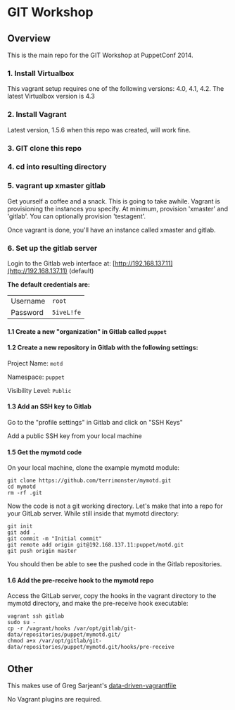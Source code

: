 # GIT Workshop

## Overview

This is the main repo for the GIT Workshop at PuppetConf 2014. 

### 1. Install Virtualbox

This vagrant setup requires one of the following versions: 4.0, 4.1, 4.2. The latest Virtualbox version is 4.3

### 2. Install Vagrant

Latest version, 1.5.6 when this repo was created, will work fine.

### 3. GIT clone this repo

### 4. cd into resulting directory

### 5. vagrant up xmaster gitlab

Get yourself a coffee and a snack. This is going to take awhile. Vagrant is provisioning the instances you specify. At minimum, provision 'xmaster' and 'gitlab'. You can optionally provision 'testagent'.

Once vagrant is done, you'll have an instance called xmaster and gitlab.

### 6. Set up the gitlab server

Login to the Gitlab web interface at: [http://192.168.137.11](http://192.168.137.11) (default)

**The default credentials are:**

|          |            |
| -------- | ---------- |
| Username | `root`     |
| Password | `5iveL!fe` |


#### 1.1 Create a new "organization" in Gitlab called `puppet`


#### 1.2 Create a new repository in Gitlab with the following settings:


Project Name: `motd`

Namespace: `puppet`

Visibility Level: `Public`

#### 1.3 Add an SSH key to Gitlab

Go to the "profile settings" in Gitlab and click on "SSH Keys"

Add a public SSH key from your local machine

#### 1.5 Get the mymotd code

On your local machine, clone the example mymotd module:

```shell
git clone https://github.com/terrimonster/mymotd.git
cd mymotd
rm -rf .git
```

Now the code is not a git working directory. Let's make that into a repo for your GitLab server. While still inside that mymotd directory:

```shell
git init
git add .
git commit -m "Initial commit"
git remote add origin git@192.168.137.11:puppet/motd.git
git push origin master
```

You should then be able to see the pushed code in the Gitlab repositories.

#### 1.6 Add the pre-receive hook to the mymotd repo

Access the GitLab server, copy the hooks in the vagrant directory to the mymotd directory, and make the pre-receive hook executable:

```shell
vagrant ssh gitlab
sudo su -
cp -r /vagrant/hooks /var/opt/gitlab/git-data/repositories/puppet/mymotd.git/
chmod a+x /var/opt/gitlab/git-data/repositories/puppet/mymotd.git/hooks/pre-receive
```



## Other

This makes use of Greg Sarjeant's [data-driven-vagrantfile](https://github.com/gsarjeant/data-driven-vagrantfile)

No Vagrant plugins are required.
